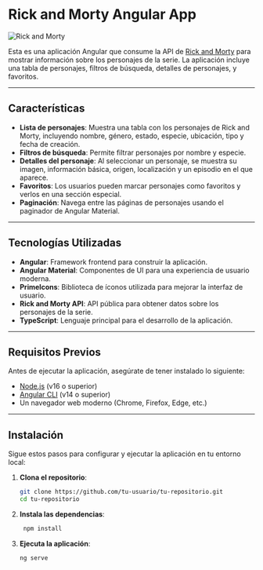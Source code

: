 # Rick and Morty Angular App

![Rick and Morty](https://rickandmortyapi.com/api/character/avatar/1.jpeg)

Esta es una aplicación Angular que consume la API de [Rick and Morty](https://rickandmortyapi.com/) para mostrar información sobre los personajes de la serie. La aplicación incluye una tabla de personajes, filtros de búsqueda, detalles de personajes, y favoritos.

---

## Características

- **Lista de personajes**: Muestra una tabla con los personajes de Rick and Morty, incluyendo nombre, género, estado, especie, ubicación, tipo y fecha de creación.
- **Filtros de búsqueda**: Permite filtrar personajes por nombre y especie.
- **Detalles del personaje**: Al seleccionar un personaje, se muestra su imagen, información básica, origen, localización y un episodio en el que aparece.
- **Favoritos**: Los usuarios pueden marcar personajes como favoritos y verlos en una sección especial.
- **Paginación**: Navega entre las páginas de personajes usando el paginador de Angular Material.

---

## Tecnologías Utilizadas

- **Angular**: Framework frontend para construir la aplicación.
- **Angular Material**: Componentes de UI para una experiencia de usuario moderna.
- **PrimeIcons**: Biblioteca de íconos utilizada para mejorar la interfaz de usuario.
- **Rick and Morty API**: API pública para obtener datos sobre los personajes de la serie.
- **TypeScript**: Lenguaje principal para el desarrollo de la aplicación.

---

## Requisitos Previos

Antes de ejecutar la aplicación, asegúrate de tener instalado lo siguiente:

- [Node.js](https://nodejs.org/) (v16 o superior)
- [Angular CLI](https://angular.io/cli) (v14 o superior)
- Un navegador web moderno (Chrome, Firefox, Edge, etc.)

---

## Instalación

Sigue estos pasos para configurar y ejecutar la aplicación en tu entorno local:

1. **Clona el repositorio**:
   ```bash
   git clone https://github.com/tu-usuario/tu-repositorio.git
   cd tu-repositorio
    ```
2. **Instala las dependencias**:
   ```bash
    npm install
     ```
3. **Ejecuta la aplicación**:
     ```bash
     ng serve
 
   
